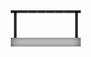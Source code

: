 <style type="text/css">
  *, *::before, *::after {
  padding: 0;
  margin: 0 auto;
  box-sizing: border-box;
  transform-style: preserve-3d;
}

$speed: 3s;
$rotateSpeed: 60s;

body {
  background-color: #111;
  color: #fff;
  min-height: 100vh;
  display: flex;
  justify-content: center;
  align-items: center;
  font-size: 50px;
  perspective: 800px;
  perspective-origin: center calc(50% - 2.4em);
  overflow: hidden;
}

.cradle {
  position: relative;
  animation: rotate $rotateSpeed infinite linear;
}

@keyframes rotate {
  to { transform: rotateY(360deg); }
}

.floor {
  position: absolute;
  width: 20em;
  height: 20em;
  background-color: #fff;
  background-image:
    radial-gradient(#012a, #111 66%),
    url('https://assets.codepen.io/1948355/marble01.jpg');
  background-size: 20em, 10em;
  transform: translate(-50%, -50%) rotateX(90deg) translateZ(-3em);

  &::after {
    content: '';
    position: absolute;
    top: 50%; left: 50%;
    transform: translate(-50%, -50%);
    width: 8.5em;
    height: 4.5em;
    background-color: #000;
    filter: blur(0.3em);
  }
}

.wood {
  --width: 0;
  --height: 0;
  --depth: 0;
  $color: #3E2723;

  position: absolute;
  top: 0; left: 0;
  width: var(--width);
  height: var(--height);
  transform: translate(-50%, -50%);

  &.base {
    --width: 8em;
    --height: 1em;
    --depth: 4em;
    transform: translate(-50%, calc(-50% + 2.5em));
  }

  &.poll {
    --width: 0.25em;
    --height: 3em;
    --depth: 0.25em;

    &:nth-child(3) { transform: translate3d(calc(-50% +  3.5em), calc(-50% + 0.5em),  1.5em); }
    &:nth-child(4) { transform: translate3d(calc(-50% +  3.5em), calc(-50% + 0.5em), -1.5em); }
    &:nth-child(5) { transform: translate3d(calc(-50% + -3.5em), calc(-50% + 0.5em),  1.5em); }
    &:nth-child(6) { transform: translate3d(calc(-50% + -3.5em), calc(-50% + 0.5em), -1.5em); }
  }

  &.strecher {
    --width: 8em;
    --height: 0.25em;
    --depth: 1em;

    &:nth-child(7) { transform: translate3d(-50%, calc(-50% - 1em), 1.5em); }
    &:nth-child(8) { transform: translate3d(-50%, calc(-50% - 1em), -1.5em); }

    & .dots::after {
      content: '';
      position: absolute;
      top: 0; left: 0;
      width: 100%; height: 100%;
      background-image: 
        radial-gradient(circle at 76% 50%, #777 0px, #7770 2px),
        radial-gradient(circle at 63% 50%, #777 0px, #7770 2px),
        radial-gradient(circle at 50% 50%, #777 0px, #7770 2px),
        radial-gradient(circle at 37% 50%, #777 0px, #7770 2px),
        radial-gradient(circle at 24% 50%, #777 0px, #7770 2px),
        ;
    }
  }

  & > * {
    position: absolute;
    box-shadow: 0 0 1em #0007 inset;
    background-size: 5em;
    background-image: url('https://assets.codepen.io/1948355/wood04.png');
  }

  & > .top {
    width: var(--width);
    height: var(--depth);
    transform: translateY(-50%) rotateX(90deg);
    background-color: lighten($color, 15%);
  }

  & > .left {
    width: var(--depth);
    height: var(--height);
    transform: translateX(-50%) rotateY(90deg);
    background-color: lighten($color, 10%);
  }

  & > .right {
    width: var(--depth);
    height: var(--height);
    right: 0;
    transform: translateX(50%) rotateY(90deg);
    background-color: darken($color, 10%);
  }

  & > .front {
    width: var(--width);
    height: var(--height);
    transform: translateZ(calc(var(--depth) / 2));
    background-color: $color;
  }

  & > .back {
    width: var(--width);
    height: var(--height);
    transform: translateZ(calc(var(--depth) / -2));
    background-color: $color;
  }
}

.ballPlate {
  position: absolute;
  top: -1em;
  width: 2em;
  height: 3em;
  transform: translate(-50%, 0%) rotateY(90deg);
  transform-origin: top;

  &:nth-child(9)  {
    left: -2.05em;
    animation: ballPlateStart $speed infinite;
    & .ballWrapper { animation: ballWrapperStart $speed infinite; }
    & .ball { background-position-y: 0%; }
  }
  &:nth-child(10) {
    left: -1.025em;
    animation: ballPlateSwing $speed linear infinite;
    & .ballWrapper { animation: ballWrapperSwing $speed linear infinite; }
    & .ball { background-position-y: 25%; }
  }
  &:nth-child(11) {
    left: 0;
    animation: ballPlateSwing $speed linear infinite;
    & .ballWrapper { animation: ballWrapperSwing $speed linear infinite; }
    & .ball { background-position-y: 50%; }
  }
  &:nth-child(12) {
    left: 1.025em;
    animation: ballPlateSwing $speed linear infinite;
    & .ballWrapper { animation: ballWrapperSwing $speed linear infinite; }
    & .ball { background-position-y: 75%; }
  }
  &:nth-child(13) {
    left: 2.05em;
    animation: ballPlateEnd $speed infinite;
    & .ballWrapper { animation: ballWrapperEnd $speed infinite; }
    & .ball { background-position-y: 100%; }
  }

  @keyframes ballPlateSwing {
    0%, 100% { transform: translate(-50%, 0%) rotateY(90deg) rotateX(5deg); }
    50% { transform: translate(-50%, 0%) rotateY(90deg) rotateX(-5deg); }
  }

  @keyframes ballPlateStart {
    0%, 100% {
      animation-timing-function: ease-out;
      transform: translate(-50%, 0%) rotateY(90deg) rotateX(5deg);
    }
    50% {
      animation-timing-function: ease-out;
      transform: translate(-50%, 0%) rotateY(90deg) rotateX(-5deg);
    }
    75% {
      animation-timing-function: ease-in;
      transform: translate(-50%, 0%) rotateY(90deg) rotateX(-80deg);
    }
  }

  @keyframes ballPlateEnd {
    0%, 100% {
      animation-timing-function: ease-out;
      transform: translate(-50%, 0%) rotateY(90deg) rotateX(5deg);
    }
    25% {
      animation-timing-function: ease-in;
      transform: translate(-50%, 0%) rotateY(90deg) rotateX(80deg);
    }
    50% {
      animation-timing-function: ease-out;
      transform: translate(-50%, 0%) rotateY(90deg) rotateX(-5deg);
    }
  }

  @keyframes ballWrapperSwing {
    0%, 100% { transform: rotateY(90deg) rotate(-5deg); }
    50% { transform: rotateY(90deg) rotate(5deg); }
  }

  @keyframes ballWrapperStart {
    0%, 100% {
      animation-timing-function: ease-out;
      transform: rotateY(90deg) rotate(-5deg);
    }
    50% {
      animation-timing-function: ease-out;
      transform: rotateY(90deg) rotate(5deg);
    }
    75% {
      animation-timing-function: ease-in;
      transform: rotateY(90deg) rotate(80deg);
    }
  }

  @keyframes ballWrapperEnd {
    0%, 100% {
      animation-timing-function: ease-out;
      transform: rotateY(90deg) rotate(-5deg);
    }
    25% {
      animation-timing-function: ease-in;
      transform: rotateY(90deg) rotate(-80deg);
    }
    50% {
      animation-timing-function: ease-out;
      transform: rotateY(90deg) rotate(5deg);
    }
  }

  .ballWrapper {
    position: absolute;
    bottom: 0.1em; left: calc(50% - 0.5em);
    width: 1em;
    height: 1em;
  }

  .ball {
    position: absolute;
    width: 1em;
    height: 1em;
    background-color: #fff;
    border-radius: 50%;
    background-image:
      radial-gradient(circle at top, #fff, #678a, #000),
      url('https://assets.codepen.io/1948355/marble01.jpg'),
      ;
    background-size: 1em, 5em;
    box-shadow: 0 0 10px #000a inset;
    animation:
      backPos $rotateSpeed * 2 infinite linear,
      rotate $rotateSpeed infinite linear reverse;

    @keyframes backPos {
      from { background-position-x: center, 5em;}
      to { background-position-x: center, 0;}
    }
  }

  .line {
    position: absolute;
    top: 0;
    width: 2px; height: 2.15em;
    background-color: #fff7;
    transform-origin: top;
    &::after {
      content: '';
      position: absolute;
      top: 0; left: 0;
      width: 100%; height: 100%;
      background-color: #fff7;
      transform: rotateY(90deg);
    }

    &:nth-child(2) { transform: translateX(-1px) rotate(-20deg); }
    &:nth-child(3) { right: 0; transform: translateX(1px) rotate(20deg); }
  }
}

.shadow {
  position: absolute;
  top: 50%;
  width: 3em;
  height: 3em;
  background-image: radial-gradient(#0006, #0000 50%);

  &:nth-child(1) {
    animation:
      shadowSwing $speed ease-out infinite,
      shadowStart $speed ease-out infinite;
  }
  &:nth-child(2) {
    left: 2.975em;
    animation: shadowSwing $speed linear infinite;
  }
  &:nth-child(3) {
    left: 4em;
    animation: shadowSwing $speed linear infinite;
  }
  &:nth-child(4) {
    left: 5.025em;
    animation: shadowSwing $speed linear infinite;
  }
  &:nth-child(5) {
    animation:
      shadowSwing $speed ease-out infinite,
      shadowEnd $speed ease-out infinite;
  }

  @keyframes shadowSwing {
    0%, 100% { transform: translate(-50%, -50%) rotateX(0deg) translateZ(-0em) translateX(10px); }
    50% { transform: translate(-50%, -50%) rotateX(0deg) translateZ(-0em) translateX(-10px); }
  }

  @keyframes shadowStart {
    0%, 50%, 100% { left: 1.95em; opacity: 1; }
    75% {
      left: 0; opacity: -0.5;
      animation-timing-function: ease-in;
    }
  }

  @keyframes shadowEnd {
    0%, 50%, 100% { left: 6.05em; opacity: 1; }
    25% {
      left: 8em; opacity: -0.5;
      animation-timing-function: ease-in;
    }
  }
}

.twitterLink {
  font-size: 24px;
}
</style>


<div class="cradle">

  <div class="floor"></div>

  <div class="wood base">
    <div class="left"></div>
    <div class="right"></div>
    <div class="front"></div>
    <div class="back"></div>
    <div class="top">
      <div class="shadow"></div>
      <div class="shadow"></div>
      <div class="shadow"></div>
      <div class="shadow"></div>
      <div class="shadow"></div>
    </div>
  </div>
  <div class="wood poll">
    <div class="left"></div>
    <div class="right"></div>
    <div class="front"></div>
    <div class="back"></div>
  </div>
  <div class="wood poll">
    <div class="left"></div>
    <div class="right"></div>
    <div class="front"></div>
    <div class="back"></div>
  </div>
  <div class="wood poll">
    <div class="left"></div>
    <div class="right"></div>
    <div class="front"></div>
    <div class="back"></div>
  </div>
  <div class="wood poll">
    <div class="left"></div>
    <div class="right"></div>
    <div class="front"></div>
    <div class="back"></div>
  </div>
  <div class="wood strecher">
    <div class="left"></div>
    <div class="right"></div>
    <div class="front dots"></div>
    <div class="back"></div>
    <div class="top"></div>
  </div>
  <div class="wood strecher">
    <div class="left"></div>
    <div class="right"></div>
    <div class="front"></div>
    <div class="back dots"></div>
    <div class="top"></div>
  </div>

  <div class="ballPlate">
    <div class="ballWrapper">
      <div class="ball"></div>
    </div>
    <div class="line"></div>
    <div class="line"></div>
  </div>
  <div class="ballPlate">
    <div class="ballWrapper">
      <div class="ball"></div>
    </div>
    <div class="line"></div>
    <div class="line"></div>
  </div>
  <div class="ballPlate">
    <div class="ballWrapper">
      <div class="ball"></div>
    </div>
    <div class="line"></div>
    <div class="line"></div>
  </div>
  <div class="ballPlate">
    <div class="ballWrapper">
      <div class="ball"></div>
    </div>
    <div class="line"></div>
    <div class="line"></div>
  </div>
  <div class="ballPlate">
    <div class="ballWrapper">
      <div class="ball"></div>
    </div>
    <div class="line"></div>
    <div class="line"></div>
  </div>
</div>
